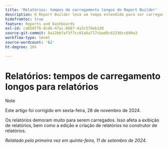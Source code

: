 ```yaml
---
title: 'Relatórios: tempos de carregamento longos do Report Builder'
description: O Report Builder leva um tempo estendido para ser carregado, em alguns casos até um minuto.
hidefromtoc: true
feature: Reports and Dashboards
exl-id: ca850f76-8cdb-47ac-8687-4a3c57deb1dd
source-git-commit: 8a12bbfaf3f7cc01a8a717cbad8c62330cc690a3
workflow-type: tm+mt
source-wordcount: '62'
ht-degree: 16%

---
```


# Relatórios: tempos de carregamento longos para relatórios

>[!NOTE]
>
>Este artigo foi corrigido em sexta-feira, 28 de novembro de 2024.

Os relatórios demoram muito para serem carregados. Isso afeta a exibição de relatórios, bem como a edição e criação de relatórios no construtor de relatórios.

_Relatado pela primeira vez em quinta-feira, 11 de setembro de 2024._
